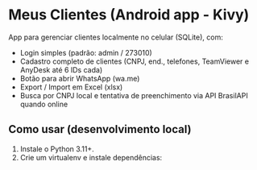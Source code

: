 # Meus Clientes (Android app - Kivy)

App para gerenciar clientes localmente no celular (SQLite), com:
- Login simples (padrão: admin / 273010)
- Cadastro completo de clientes (CNPJ, end., telefones, TeamViewer e AnyDesk até 6 IDs cada)
- Botão para abrir WhatsApp (wa.me)
- Export / Import em Excel (xlsx)
- Busca por CNPJ local e tentativa de preenchimento via API BrasilAPI quando online

## Como usar (desenvolvimento local)
1. Instale o Python 3.11+.
2. Crie um virtualenv e instale dependências:
